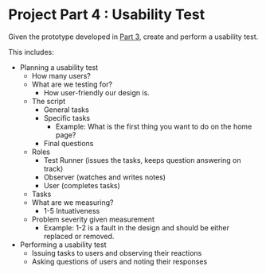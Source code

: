 # Project Part 4 : Usability Test

Given the prototype developed in [Part 3](Project/Part_3_Description.md), create and perform a usability test.

This includes:
- Planning a usability test
  - How many users?
  - What are we testing for?
    - How user-friendly our design is.
  - The script
    - General tasks
    - Specific tasks
      - Example: What is the first thing you want to do on the home page?
    - Final questions
  - Roles
    - Test Runner (issues the tasks, keeps question answering on track)
    - Observer (watches and writes notes)
    - User (completes tasks)
  - Tasks
  - What are we measuring?
    - 1-5 Intuativeness
  - Problem severity given measurement
    - Example: 1-2 is a fault in the design and should be either replaced or removed.
- Performing a usability test
  - Issuing tasks to users and observing their reactions
  - Asking questions of users and noting their responses
